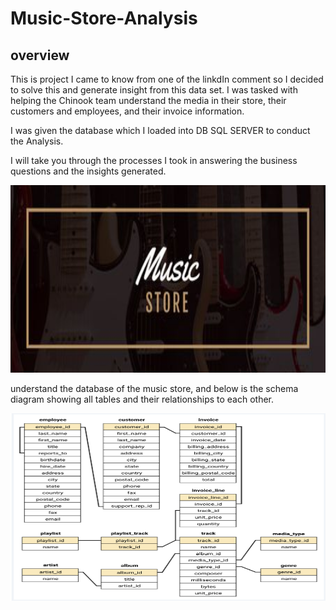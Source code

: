 # Music-Store-Analysis
## overview
This is project I came to know from one of the linkdIn comment so I decided to solve this and generate insight from this data set. I was tasked with helping the Chinook team understand the media in their store, their customers and employees, and their invoice information.

I was given the database which I loaded into DB SQL SERVER to conduct the Analysis.

I will take you through the processes I took in answering the business questions and the insights generated.
<p align="center">
  <img width="600" height="300" src="music-store-analysis.webp">
</p>
understand the database of the music store, and below is the schema diagram showing all tables and their relationships to each other.
<p align="center">
  <img width="600" height="300" src="schema_diagram.png">
</p>



